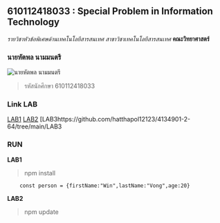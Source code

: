 ## 610112418033 : Special Problem in Information Technology
_รายวิชาหัวข้อพิเศษด้านเทคโนโลยีสารสนเทศ_
_สาขาวิชาเทคโนโลยีสารสนเทศ_
**คณะวิทยาศาสตร์**

### นายหัตพล นามมนตรี
![นายหัตพล นามมนตรี](https://scontent.fnak3-1.fna.fbcdn.net/v/t39.30808-6/241773654_4278281692225715_3748531439262198140_n.jpg?_nc_cat=106&ccb=1-5&_nc_sid=09cbfe&_nc_eui2=AeEE5skWwUa7h3hE8YxkK_ezV5NGpBcDxkdXk0akFwPGRy3rE79V3byEahMCvw3m-aogRHw87muWwoUNVzOL_05h&_nc_ohc=0tWV2VclwyMAX_wZ-Rj&_nc_ht=scontent.fnak3-1.fna&oh=9ab21228eb25f1433dbf92a9347bed34&oe=61A3F570)

>รหัสนักศึกษา 610112418033

### Link LAB
[LAB1](https://github.com/hatthapol12123/4134901-2-64/tree/main/LAB1)
[LAB2](https://github.com/hatthapol12123/4134901-2-64/tree/main/LAB2)
[LAB3https://github.com/hatthapol12123/4134901-2-64/tree/main/LAB3

### RUN
**LAB1**

>npm install
```
    const person = {firstName:"Win",lastName:"Vong",age:20}
```

**LAB2**

>npm update